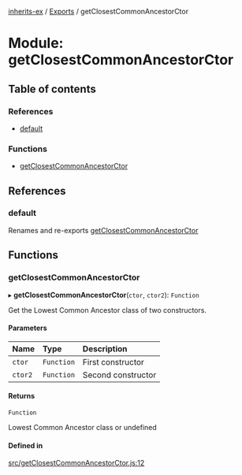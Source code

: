[inherits-ex](../README.md) / [Exports](../modules.md) / getClosestCommonAncestorCtor

# Module: getClosestCommonAncestorCtor

## Table of contents

### References

- [default](getClosestCommonAncestorCtor.md#default)

### Functions

- [getClosestCommonAncestorCtor](getClosestCommonAncestorCtor.md#getclosestcommonancestorctor)

## References

### default

Renames and re-exports [getClosestCommonAncestorCtor](getClosestCommonAncestorCtor.md#getclosestcommonancestorctor)

## Functions

### getClosestCommonAncestorCtor

▸ **getClosestCommonAncestorCtor**(`ctor`, `ctor2`): `Function`

Get the Lowest Common Ancestor class of two constructors.

#### Parameters

| Name | Type | Description |
| :------ | :------ | :------ |
| `ctor` | `Function` | First constructor |
| `ctor2` | `Function` | Second constructor |

#### Returns

`Function`

Lowest Common Ancestor class or undefined

#### Defined in

[src/getClosestCommonAncestorCtor.js:12](https://github.com/snowyu/inherits-ex.js/blob/eff18e3/src/getClosestCommonAncestorCtor.js#L12)
